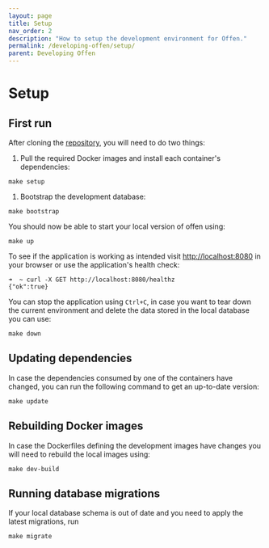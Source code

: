 ```yaml
---
layout: page
title: Setup
nav_order: 2
description: "How to setup the development environment for Offen."
permalink: /developing-offen/setup/
parent: Developing Offen
---
```


# Setup

## First run

After cloning the [repository][], you will need to do two things:

1. Pull the required Docker images and install each container's dependencies:
  ```
  make setup
  ```
1. Bootstrap the development database:
  ```
  make bootstrap
  ```
You should now be able to start your local version of offen using:
```
make up
```

To see if the application is working as intended visit <http://localhost:8080> in your browser or use the application's health check:

```
➜  ~ curl -X GET http://localhost:8080/healthz
{"ok":true}
```

You can stop the application using `Ctrl+C`, in case you want to tear down the current environment and delete the data stored in the local database you can use:

```
make down
```

[repository]: https://github.com/offen/offen

## Updating dependencies

In case the dependencies consumed by one of the containers have changed, you can run the following command to get an up-to-date version:

```
make update
```

## Rebuilding Docker images

In case the Dockerfiles defining the development images have changes you will need to rebuild the local images using:

```
make dev-build
```

## Running database migrations

If your local database schema is out of date and you need to apply the latest migrations, run

```
make migrate
```
